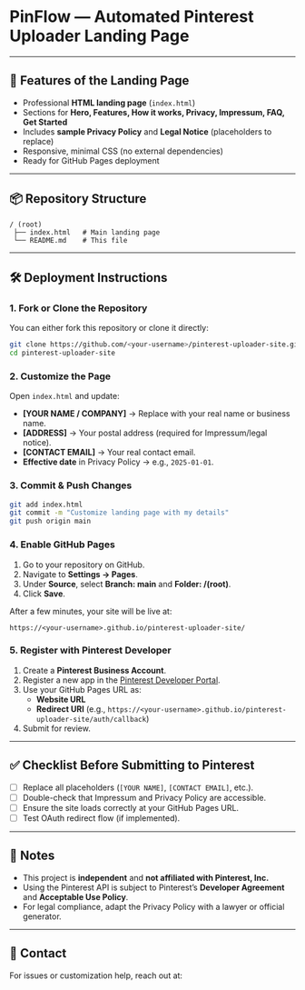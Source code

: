 # PinFlow — Automated Pinterest Uploader Landing Page

---

## 🚀 Features of the Landing Page
- Professional **HTML landing page** (`index.html`)
- Sections for **Hero, Features, How it works, Privacy, Impressum, FAQ, Get Started**
- Includes **sample Privacy Policy** and **Legal Notice** (placeholders to replace)
- Responsive, minimal CSS (no external dependencies)
- Ready for GitHub Pages deployment

---

## 📦 Repository Structure
```
/ (root)
 ├── index.html   # Main landing page
 └── README.md    # This file
```

---

## 🛠 Deployment Instructions

### 1. Fork or Clone the Repository
You can either fork this repository or clone it directly:
```bash
git clone https://github.com/<your-username>/pinterest-uploader-site.git
cd pinterest-uploader-site
```

### 2. Customize the Page
Open `index.html` and update:
- **[YOUR NAME / COMPANY]** → Replace with your real name or business name.
- **[ADDRESS]** → Your postal address (required for Impressum/legal notice).
- **[CONTACT EMAIL]** → Your real contact email.
- **Effective date** in Privacy Policy → e.g., `2025-01-01`.

### 3. Commit & Push Changes
```bash
git add index.html
git commit -m "Customize landing page with my details"
git push origin main
```

### 4. Enable GitHub Pages
1. Go to your repository on GitHub.
2. Navigate to **Settings → Pages**.
3. Under **Source**, select **Branch: main** and **Folder: /(root)**.
4. Click **Save**.

After a few minutes, your site will be live at:
```
https://<your-username>.github.io/pinterest-uploader-site/
```

### 5. Register with Pinterest Developer
1. Create a **Pinterest Business Account**.
2. Register a new app in the [Pinterest Developer Portal](https://developers.pinterest.com/).
3. Use your GitHub Pages URL as:
   - **Website URL**
   - **Redirect URI** (e.g., `https://<your-username>.github.io/pinterest-uploader-site/auth/callback`)
4. Submit for review.

---

## ✅ Checklist Before Submitting to Pinterest
- [ ] Replace all placeholders (`[YOUR NAME]`, `[CONTACT EMAIL]`, etc.).
- [ ] Double-check that Impressum and Privacy Policy are accessible.
- [ ] Ensure the site loads correctly at your GitHub Pages URL.
- [ ] Test OAuth redirect flow (if implemented).

---

## 📌 Notes
- This project is **independent** and **not affiliated with Pinterest, Inc.**
- Using the Pinterest API is subject to Pinterest’s **Developer Agreement** and **Acceptable Use Policy**.
- For legal compliance, adapt the Privacy Policy with a lawyer or official generator.

---

## 📧 Contact
For issues or customization help, reach out at:
```

